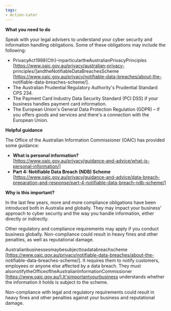 ```yaml
---
tags:
- Action-Later 
---
```


**What you need to do**

Speak with your legal advisers to understand your cyber security and information handling obligations. Some of these obligations may include the following:

- PrivacyAct1988(Cth)–inparticulartheAustralianPrivacyPrinciples [https://www.oaic.gov.au/privacy/australian-privacy- principles/]andtheNotifiableDataBreachesScheme [https://www.oaic.gov.au/privacy/notifiable-data-breaches/about-the- notifiable-data-breaches-scheme/].
- The Australian Prudential Regulatory Authority's Prudential Standard CPS 234.  
- The Payment Card Industry Data Security Standard (PCI DSS) if your business handles payment card information.
- The European Union's General Data Protection Regulation (GDPR) – if you offers goods and services and there's a connection with the European Union.

**Helpful guidance**

The Office of the Australian Information Commissioner (OAIC) has provided some guidance:

- **What is personal information?** [https://www.oaic.gov.au/privacy/guidance-and-advice/what-is-personal-information/] 
- **Part 4: Notifiable Data Breach (NDB) Scheme** [https://www.oaic.gov.au/privacy/guidance-and-advice/data-breach-preparation-and-response/part-4-notifiable-data-breach-ndb-scheme/]

**Why is this important?**

In the last few years, more and more compliance obligations have been introduced both in Australia and globally. They may impact your business’ approach to cyber security and the way you handle information, either directly or indirectly.

Other regulatory and compliance requirements may apply if you conduct business globally. Non-compliance could result in heavy fines and other penalties, as well as reputational damage.

Australianbusinessesmaybesubjecttoadatabreachscheme [https://www.oaic.gov.au/privacy/notifiable-data-breaches/about-the- notifiable-data-breaches-scheme/]. It requires them to notify customers, employees or anyone else affected by a data breach. They must alsonotifytheOfficeoftheAustralianInformationCommissioner [https://www.oaic.gov.au/].It'simportantyourbusiness understands whether the information it holds is subject to the scheme.

Non-compliance with legal and regulatory requirements could result in heavy fines and other penalties against your business and reputational damage.
